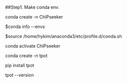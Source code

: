 ##Step1. Make conda env.

conda create -n ChIPseeker

$conda info --envs

$source /home/hykim/anaconda3/etc/profile.d/conda.sh

conda activate ChIPseeker


conda create -n tpot

pip install tpot

tpot --version

